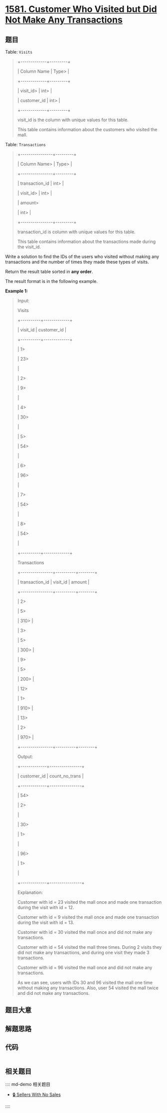 # [1581. Customer Who Visited but Did Not Make Any Transactions](https://leetcode.com/problems/customer-who-visited-but-did-not-make-any-transactions/)

## 题目

Table: `Visits`

> 
> 
> 
> 
> 
> +-------------+---------+
> 
> | Column Name | Type> 
> |
> 
> +-------------+---------+
> 
> | visit_id> 
> | int> 
>  |
> 
> | customer_id | int> 
>  |
> 
> +-------------+---------+
> 
> visit_id is the column with unique values for this table.
> 
> This table contains information about the customers who visited the mall.
> 
> 



Table: `Transactions`

> 
> 
> 
> 
> 
> +----------------+---------+
> 
> | Column Name> 
> | Type> 
> |
> 
> +----------------+---------+
> 
> | transaction_id | int> 
>  |
> 
> | visit_id> 
>    | int> 
>  |
> 
> | amount> 
> > 
>  | int> 
>  |
> 
> +----------------+---------+
> 
> transaction_id is column with unique values for this table.
> 
> This table contains information about the transactions made during the visit_id.
> 
> 



Write a solution to find the IDs of the users who visited without making any
transactions and the number of times they made these types of visits.

Return the result table sorted in **any order**.

The result format is in the following example.



**Example 1:**

> Input: 
> 
> Visits
> 
> +----------+-------------+
> 
> | visit_id | customer_id |
> 
> +----------+-------------+
> 
> | 1> 
> > 
> | 23> 
> > 
>   |
> 
> | 2> 
> > 
> | 9> 
> > 
>    |
> 
> | 4> 
> > 
> | 30> 
> > 
>   |
> 
> | 5> 
> > 
> | 54> 
> > 
>   |
> 
> | 6> 
> > 
> | 96> 
> > 
>   |
> 
> | 7> 
> > 
> | 54> 
> > 
>   |
> 
> | 8> 
> > 
> | 54> 
> > 
>   |
> 
> +----------+-------------+
> 
> Transactions
> 
> +----------------+----------+--------+
> 
> | transaction_id | visit_id | amount |
> 
> +----------------+----------+--------+
> 
> | 2> 
> > 
> > 
>   | 5> 
> > 
> | 310> 
> |
> 
> | 3> 
> > 
> > 
>   | 5> 
> > 
> | 300> 
> |
> 
> | 9> 
> > 
> > 
>   | 5> 
> > 
> | 200> 
> |
> 
> | 12> 
> > 
> > 
>  | 1> 
> > 
> | 910> 
> |
> 
> | 13> 
> > 
> > 
>  | 2> 
> > 
> | 970> 
> |
> 
> +----------------+----------+--------+
> 
> Output: 
> 
> +-------------+----------------+
> 
> | customer_id | count_no_trans |
> 
> +-------------+----------------+
> 
> | 54> 
> > 
>   | 2> 
> > 
> > 
>   |
> 
> | 30> 
> > 
>   | 1> 
> > 
> > 
>   |
> 
> | 96> 
> > 
>   | 1> 
> > 
> > 
>   |
> 
> +-------------+----------------+
> 
> Explanation: 
> 
> Customer with id = 23 visited the mall once and made one transaction during the visit with id = 12.
> 
> Customer with id = 9 visited the mall once and made one transaction during the visit with id = 13.
> 
> Customer with id = 30 visited the mall once and did not make any transactions.
> 
> Customer with id = 54 visited the mall three times. During 2 visits they did not make any transactions, and during one visit they made 3 transactions.
> 
> Customer with id = 96 visited the mall once and did not make any transactions.
> 
> As we can see, users with IDs 30 and 96 visited the mall one time without making any transactions. Also, user 54 visited the mall twice and did not make any transactions.
> 
> 


## 题目大意

## 解题思路

## 代码

```javascript

```

## 相关题目

:::: md-demo 相关题目
- [🔒 Sellers With No Sales](https://leetcode.com/problems/sellers-with-no-sales)

::::
